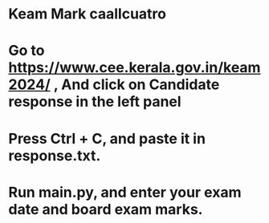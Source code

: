 # Keam Mark caallcuatro

# Go to https://www.cee.kerala.gov.in/keam2024/ , And click on Candidate response in the left panel
# Press Ctrl + C, and paste it in response.txt.

# Run main.py, and enter your exam date and board exam marks.